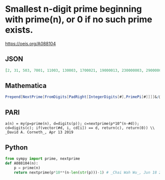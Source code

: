 # Smallest n\-digit prime beginning with prime\(n\), or 0 if no such prime exists\.
https://oeis.org/A088104
## JSON
```JSON
[2, 31, 503, 7001, 11003, 130003, 1700021, 19000013, 230000003, 2900000017, 31000000027, 370000000003, 4100000000003, 43000000000063, 470000000000023, 5300000000000129, 59000000000000011, 610000000000000031, 6700000000000000021, 71000000000000000047, 730000000000000000001]
```
## Mathematica
```Mathematica
Prepend[NextPrime[FromDigits[PadRight[IntegerDigits[#],PrimePi[#]]]]&/@Prime[Range[2,25]],2]  (* _Harvey P. Dale_, Jan 09 2011 *)
```
## PARI
```PARI
a(n) = my(p=prime(n), d=digits(p)); c=nextprime(p*10^(n-#d)); cd=digits(c); if(vector(#d, i, cd[i]) == d, return(c), return(0)) \\ _David A. Corneth_, Apr 13 2019
```
## Python
```Python
from sympy import prime, nextprime
def A088104(n):
    p = prime(n)
    return nextprime(p*10**(n-len(str(p)))-1) # _Chai Wah Wu_, Jun 18 2019
```
